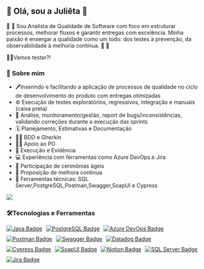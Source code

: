 ## 💜 Olá, sou a Juliêta 👋

🐞 🎯 Sou Analista de Qualidade de Software com foco em estruturar processos, melhorar fluxos e garantir entregas com excelência. Minha paixão é enxergar a qualidade como um todo: dos testes à prevenção, da observabilidade à melhoria contínua. 🐞 🎯
 
💪🏼Vamos testar?!

### 📝 Sobre mim

- 🖊️Inserindo e facilitando a aplicação de processos de qualidade no ciclo de desenvolvimento do produto com entregas otimizadas
- ⚙️ Execução de testes exploratórios, regressivos, integração e manuais (caixa preta)
- 🐞 Análise, monitoramento/gestão, report de bugs/inconsistências, validando correções durante a execução das sprints
- 🗓️ Planejamento, Estimativas e Documentação
- ✍🏼 BDD e Gherkin
- 🤝🏼 Apoio ao PO
- 🧪 Execução e Evidência
- 💻 Experiência com ferramentas como Azure DevOps e Jira
- 📌 Participação de cerimônias ágeis
- 🔎 Proposição de melhora contínua 
- 🧰 Ferramentas técnicas: SQL Server,PostgreSQL,Postman,Swagger,SoapUI e Cypress

<div>
  <a href="https://www.linkedin.com/in/juliêta-de-frança-974567184" target="_blank"><img src="https://img.shields.io/badge/-LinkedIn-%230077B5?style=for-the-badge&logo=linkedin&logoColor=white" target="_blank"></a> 
</div>

### 🛠️Tecnologias e Ferramentas 
<div style="display: flex; flex-wrap: wrap; gap: 10px;">
  <a href="https://www.java.com/" target="_blank">
    <img src="https://img.shields.io/badge/Java-ED8B00?style=for-the-badge&logo=openjdk&logoColor=white" alt="Java Badge">
  </a><a href="https://www.postgresql.org/" target="_blank">
    <img src="https://img.shields.io/badge/PostgreSQL-316192?style=for-the-badge&logo=postgresql&logoColor=white" alt="PostgreSQL Badge">
  </a><a href="https://azure.microsoft.com/en-us/services/devops/" target="_blank">
    <img src="https://img.shields.io/badge/Azure_DevOps-0078D7?style=for-the-badge&logo=azure-devops&logoColor=white" alt="Azure DevOps Badge">
  </a>
  <a href="https://www.postman.com/" target="_blank">
    <img src="https://img.shields.io/badge/Postman-FF6C37?style=for-the-badge&logo=postman&logoColor=white" alt="Postman Badge">
  </a>
  <a href="https://swagger.io/" target="_blank">
    <img src="https://img.shields.io/badge/-Swagger-%23Clojure?style=for-the-badge&logo=swagger&logoColor=white" alt="Swagger Badge">
  </a>
  <a href="https://www.datadoghq.com/" target="_blank">
    <img src="https://img.shields.io/badge/Datadog-632CA6?style=for-the-badge&logo=datadog&logoColor=white" alt="Datadog Badge">
  </a>
  <a href="https://www.cypress.io/" target="_blank">
    <img src="https://img.shields.io/badge/Cypress-17202C?style=for-the-badge&logo=cypress&logoColor=white" alt="Cypress Badge">
  </a>
  <a href="https://www.soapui.org/" target="_blank">
    <img src="https://img.shields.io/badge/SoapUI-6CB33F?style=for-the-badge&logo=soapui&logoColor=white" alt="SoapUI Badge">
  </a>
  <a href="https://www.notion.so/" target="_blank">
    <img src="https://img.shields.io/badge/Notion-000000?style=for-the-badge&logo=notion&logoColor=white" alt="Notion Badge">
  </a>
  <a href="https://learn.microsoft.com/sql/" target="_blank">
    <img src="https://img.shields.io/badge/SQL_Server-CC2927?style=for-the-badge&logo=microsoft-sql-server&logoColor=white" alt="SQL Server Badge">
  </a>
 </a>
  <a href="https://www.atlassian.com/software/jira" target="_blank">
    <img src="https://img.shields.io/badge/Jira-0052CC?style=for-the-badge&logo=jira&logoColor=white" alt="Jira Badge">
  </a>

</div>





